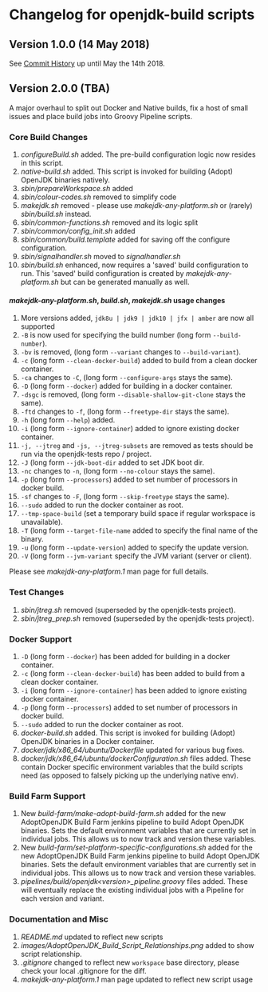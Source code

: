 # Changelog for openjdk-build scripts

## Version 1.0.0 (14 May 2018)

See [Commit History](https://github.com/AdoptOpenJDK/openjdk-build/commits/master) 
up until May the 14th 2018.

## Version 2.0.0 (TBA)

A major overhaul to split out Docker and Native builds, fix a host of small 
issues and place build jobs into Groovy Pipeline scripts.

### Core Build Changes

1. _configureBuild.sh_ added.  The pre-build configuration logic now resides in 
this script.
1. _native-build.sh_ added.  This script is invoked for building (Adopt) OpenJDK 
binaries natively.
1. _sbin/prepareWorkspace.sh_ added
1. _sbin/colour-codes.sh_ removed to simplify code
1. _makejdk.sh_ removed - please use _makejdk-any-platform.sh_ or (rarely) 
_sbin/build.sh_ instead. 
1. _sbin/common-functions.sh_ removed and its logic split 
1. _sbin/common/config_init.sh_ added
1. _sbin/common/build.template_ added for saving off the configure configuration. 
1. _sbin/signalhandler.sh_ moved to _signalhandler.sh_
1. _sbin/build.sh_ enhanced, now requires a 'saved' build configuration to run. 
This 'saved' build configuration is created by _makejdk-any-platform.sh_ but 
can be generated manually as well.

#### _makejdk-any-platform.sh_, _build.sh_, _makejdk.sh_ usage changes

1. More versions added, `jdk8u | jdk9 | jdk10 | jfx | amber` are now all supported
1. `-B` is now used for specifying the build number (long form `--build-number`).
1. `-bv` is removed, (long form `--variant` changes to `--build-variant`).
1. `-c` (long form `--clean-docker-build`) added to build from a clean docker container.
1. `-ca` changes to `-C`, (long form `--configure-args` stays the same).
1. `-D` (long form `--docker`) added for building in a docker container.
1. `-dsgc` is removed, (long form `--disable-shallow-git-clone` stays the same).
1. `-ftd` changes to `-f`, (long form `--freetype-dir` stays the same).
1. `-h` (long form `--help`) added.
1. `-i` (long form `--ignore-container`) added to ignore existing docker container.
1. `-j, --jtreg` and `-js, --jtreg-subsets` are removed as tests should be run 
via the openjdk-tests repo / project.
1. `-J` (long form `--jdk-boot-dir` added to set JDK boot dir.
1. `-nc` changes to `-n`, (long form `--no-colour` stays the same).
1. `-p` (long form `--processors`) added to set number of processors in docker build.
1. `-sf` changes to `-F`, (long form `--skip-freetype` stays the same).
1. `--sudo` added to run the docker container as root.
1. `--tmp-space-build` (set a temporary build space if regular workspace is unavailable).
1. `-T` (long form `--target-file-name` added to specify the final name of the binary.
1. `-u` (long form `--update-version`) added to specify the update version.
1. `-V` (long form `--jvm-variant` specify the JVM variant (server or client).

Please see _makejdk-any-platform.1_ man page for full details.

### Test Changes

1. _sbin/jtreg.sh_ removed (superseded by the openjdk-tests project).
1. _sbin/jtreg_prep.sh_ removed (superseded by the openjdk-tests project).

### Docker Support

1. `-D` (long form `--docker`) has been added for building in a docker container.
1. `-c` (long form `--clean-docker-build`) has been added to build from a clean 
docker container.
1. `-i` (long form `--ignore-container`) has been added to ignore existing docker 
container.
1. `-p` (long form `--processors`) added to set number of processors in docker build.
1. `--sudo` added to run the docker container as root.
1. _docker-build.sh_ added.  This script is invoked for building (Adopt) OpenJDK 
binaries in a Docker container.
1. _docker/jdk<X>/x86_64/ubuntu/Dockerfile_ updated for various bug fixes.
1. _docker/jdk<X>/x86_64/ubuntu/dockerConfiguration.sh_ files added.  These 
contain Docker specific environment variables that the build scripts need (as 
opposed to falsely picking up the underlying native env).

### Build Farm Support

1. New _build-farm/make-adopt-build-farm.sh_ added for the new AdoptOpenJDK 
Build Farm jenkins pipeline to build Adopt OpenJDK binaries.  Sets the default 
environment variables that are currently set in individual jobs.  This allows 
us to now track and version these variables.
1. New _build-farm/set-platform-specific-configurations.sh_ added for the new AdoptOpenJDK 
Build Farm jenkins pipeline to build Adopt OpenJDK binaries.  Sets the default 
environment variables that are currently set in individual jobs.  This allows 
us to now track and version these variables.
1. _pipelines/build/openjdk\<version\>\_pipeline.groovy_ files added.  These will 
eventually replace the existing individual jobs with a Pipeline for each version 
and variant.

### Documentation and Misc

1. _README.md_ updated to reflect new scripts
1. _images/AdoptOpenJDK_Build_Script_Relationships.png_ added to show script 
relationship.
1. _.gitignore_ changed to reflect new `workspace` base directory, please check 
your local .gitignore for the diff.
1. _makejdk-any-platform.1_ man page updated to reflect new script usage

